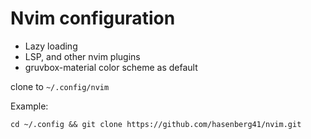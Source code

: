 # Nvim configuration

- Lazy loading
- LSP, and other nvim plugins
- gruvbox-material color scheme as default

clone to `~/.config/nvim`

Example:
```
cd ~/.config && git clone https://github.com/hasenberg41/nvim.git
```
